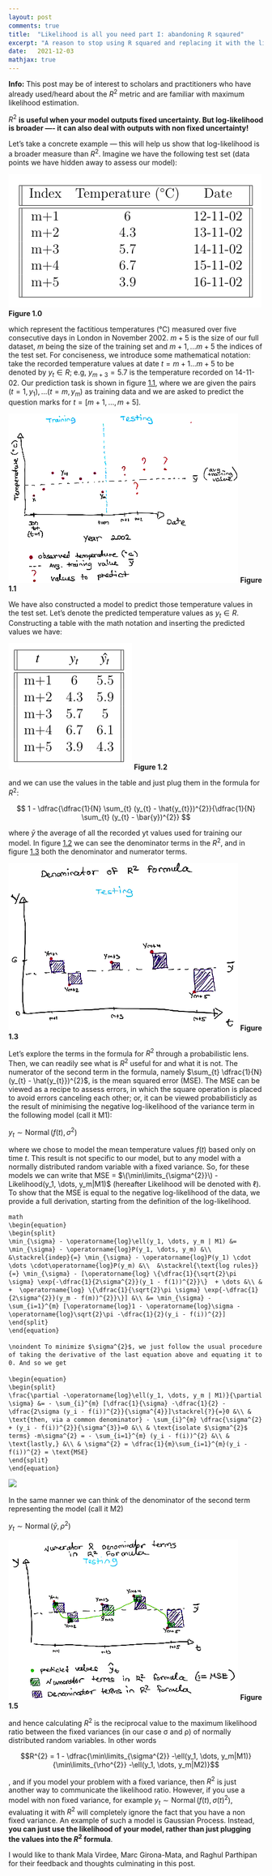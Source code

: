 ```yaml
---
layout: post
comments: true
title:  "Likelihood is all you need part I: abandoning R sqaured"
excerpt: "A reason to stop using R squared and replacing it with the likelihood"
date:   2021-12-03 
mathjax: true
---
```


**Info:** This post may be of interest to scholars and practitioners who have already used/heard about the $R^2$ metric and are familiar with maximum likelihood estimation.

$R^2$ **is useful when your model outputs fixed uncertainty. But log-likelihood is broader —- it can also deal with outputs with non fixed uncertainty!**

Let’s take a concrete example — this will help us show that log-likelihood is a broader measure than $R^2$. Imagine we have the following test set (data points we have hidden away to assess our model):

![image-title-here](/figures/post_r_squared/a5.jpg)
**Figure 1.0**

which represent the factitious temperatures (°C) measured over five consecutive days in London in November 2002. $m+5$ is the size of our full dataset, $m$ being the size of the training set and $m+1,... m+5$ the indices of the test set. For conciseness, we introduce some mathematical notation: take the recorded temperature values at date $t = m+1...m+5$ to be denoted by $y_t \in R$; e.g, $y_{m+3} = 5.7$ is the temperature recorded on 14-11-02. Our prediction task is shown in figure [1.1](#_page1_x110.55_y92.49), where we are given the pairs $(t = 1,y_1),...(t = m,y_m)$ as training data and we are asked to predict the question marks for $t = [m+1,..., m+5]$.

![image-title-here](/figures/post_r_squared/a1.jpg)
**Figure 1.1**

We have also constructed a model to predict those temperature values in the test set. Let’s denote the predicted temperature values as $y_t \in R$. Constructing a table with the math notation and inserting the predicted values we have:

![image-title-here](/figures/post_r_squared/a0.jpg)
**Figure 1.2**



and we can use the values in the table and just plug them in the formula for $R^2$:

$$
 1 - \dfrac{\dfrac{1}{N} \sum_{t} (y_{t} - \hat{y_{t}})^{2}}{\dfrac{1}{N} \sum_{t} (y_{t} - \bar{y})^{2}} 
$$


where $\bar{y}$ the average of all the recorded yt values used for training our model. In figure [1.2](#_page2_x110.55_y176.62) we can see the denominator terms in the $R^2$, and in figure [1.3](#_page3_x110.55_y34.85) both the denominator and numerator terms.

![](/figures/post_r_squared/a2.jpg)
**Figure 1.3**

Let’s explore the terms in the formula for $R^2$ through a probabilistic lens. Then, we can readily see what is $R^2$ useful for and what it is not. The numerator of the second term in the formula, namely $\sum_{t} \dfrac{1}{N} (y_{t} - \hat{y_{t}})^{2}$, is the mean squared error (MSE). The MSE can be viewed as a recipe to assess errors, in which the square operation is placed to avoid errors canceling each other; or, it can be viewed probabilisticly as the result of minimising the negative log-likelihood of the variance term in the following model (call it M1):

$y_t \sim \operatorname{Normal}(f(t), σ^2)$

where we chose to model the mean temperature values $f(t)$ based only on
time $t$. This result is not specific to our model, but to any model with a normally distributed random variable with a fixed variance. So, for these models we can write that MSE = $\(\min\limits_{\sigma^{2}}\) - Likelihood(y_1, \dots, y_m|M1)$ (hereafter Likelihood will be denoted with $\ell$). To show that the MSE is equal to the negative log-likelihood of the data, we provide a full derivation, starting from the definition of the log-likelihood.

```
math
\begin{equation}
\begin{split}
\min_{\sigma} - \operatorname{log}\ell(y_1, \dots, y_m | M1) &= \min_{\sigma} - \operatorname{log}P(y_1, \dots, y_m) &\\ &\stackrel{indep}{=} \min_{\sigma} - \operatorname{log}P(y_1) \cdot \dots \cdot\operatorname{log}P(y_m) &\\  &\stackrel{\text{log rules}}{=} \min_{\sigma} - [\operatorname{log} \{\dfrac{1}{\sqrt{2}\pi \sigma} \exp{-\dfrac{1}{2\sigma^{2}}(y_1 - f(1))^{2}}\}  + \dots &\\ & +  \operatorname{log} \{\dfrac{1}{\sqrt{2}\pi \sigma} \exp{-\dfrac{1}{2\sigma^{2}}(y_m - f(m))^{2}}\}] &\\ &= \min_{\sigma} - \sum_{i=1}^{m} [\operatorname{log}1 - \operatorname{log}\sigma - \operatorname{log}\sqrt{2}\pi -\dfrac{1}{2}(y_i - f(i))^{2}]
\end{split}
\end{equation}

\noindent To minimize $\sigma^{2}$, we just follow the usual procedure of taking the derivative of the last equation above and equating it to 0. And so we get 

\begin{equation}
\begin{split}
\frac{\partial -\operatorname{log}\ell(y_1, \dots, y_m | M1)}{\partial \sigma} &= - \sum_{i}^{m} [\dfrac{1}{\sigma} -\dfrac{1}{2} - \dfrac{2\sigma (y_i - f(i))^{2}}{\sigma^{4}}]\stackrel{?}{=}0 &\\ &
\text{then, via a common denominator} - \sum_{i}^{m} \dfrac{\sigma^{2} + (y_i - f(i))^{2}}{\sigma^{3}}=0 &\\ & \text{isolate $\sigma^{2}$ terms} -m\sigma^{2} = - \sum_{i=1}^{m} (y_i - f(i))^{2} &\\ & \text{lastly,} &\\ & \sigma^{2} = \dfrac{1}{m}\sum_{i=1}^{m}(y_i - f(i))^{2} = \text{MSE}
\end{split}
\end{equation}
```

<img src="https://render.githubusercontent.com/render/math?math=%0A%5Cbegin%7Bflalign*%7D%0A%5Cmin_%7B%5Csigma%7D%20-%20%5Coperatorname%7Blog%7D%5Cell(y_1%2C%20%5Cdots%2C%20y_m%20%7C%20M1)%20%26%3D%20%5Cmin_%7B%5Csigma%7D%20-%20%5Coperatorname%7Blog%7DP(y_1%2C%20%5Cdots%2C%20y_m)%20%26%5C%5C%20%26%5Cstackrel%7Bindep%7D%7B%3D%7D%20%5Cmin_%7B%5Csigma%7D%20-%20%5Coperatorname%7Blog%7DP(y_1)%20%5Ccdot%20%5Cdots%20%5Ccdot%5Coperatorname%7Blog%7DP(y_m)%20%26%5C%5C%20%20%26%5Cstackrel%7B%5Ctext%7Blog%20rules%7D%7D%7B%3D%7D%20%5Cmin_%7B%5Csigma%7D%20-%20%5B%5Coperatorname%7Blog%7D%20%5C%7B%5Cdfrac%7B1%7D%7B%5Csqrt%7B2%7D%5Cpi%20%5Csigma%7D%20%5Cexp%7B-%5Cdfrac%7B1%7D%7B2%5Csigma%5E%7B2%7D%7D(y_1%20-%20f(1))%5E%7B2%7D%7D%5C%7D%20%20%2B%20%5Cdots%20%26%5C%5C%20%26%20%2B%20%20%5Coperatorname%7Blog%7D%20%5C%7B%5Cdfrac%7B1%7D%7B%5Csqrt%7B2%7D%5Cpi%20%5Csigma%7D%20%5Cexp%7B-%5Cdfrac%7B1%7D%7B2%5Csigma%5E%7B2%7D%7D(y_m%20-%20f(m))%5E%7B2%7D%7D%5C%7D%5D%20%26%5C%5C%20%26%3D%20%5Cmin_%7B%5Csigma%7D%20-%20%5Csum_%7Bi%3D1%7D%5E%7Bm%7D%20%5B%5Coperatorname%7Blog%7D1%20-%20%5Coperatorname%7Blog%7D%5Csigma%20-%20%5Coperatorname%7Blog%7D%5Csqrt%7B2%7D%5Cpi%20-%5Cdfrac%7B1%7D%7B2%7D(y_i%20-%20f(i))%5E%7B2%7D%5D%0A%5Cend%7Bflalign*%7D%0A%0A%5Cnoindent%20To%20minimize%20%24%5Csigma%5E%7B2%7D%24%2C%20we%20just%20follow%20the%20usual%20procedure%20of%20taking%20the%20derivative%20of%20the%20last%20equation%20above%20and%20equating%20it%20to%200.%20And%20so%20we%20get%20%0A%0A%5Cbegin%7Bflalign*%7D%0A%5Cfrac%7B%5Cpartial%20-%5Coperatorname%7Blog%7D%5Cell(y_1%2C%20%5Cdots%2C%20y_m%20%7C%20M1)%7D%7B%5Cpartial%20%5Csigma%7D%20%26%3D%20-%20%5Csum_%7Bi%7D%5E%7Bm%7D%20%5B%5Cdfrac%7B1%7D%7B%5Csigma%7D%20-%5Cdfrac%7B1%7D%7B2%7D%20-%20%5Cdfrac%7B2%5Csigma%20(y_i%20-%20f(i))%5E%7B2%7D%7D%7B%5Csigma%5E%7B4%7D%7D%5D%5Cstackrel%7B%3F%7D%7B%3D%7D0%20%26%5C%5C%20%26%0A%5Ctext%7Bthen%2C%20via%20a%20common%20denominator%7D%20-%20%5Csum_%7Bi%7D%5E%7Bm%7D%20%5Cdfrac%7B%5Csigma%5E%7B2%7D%20%2B%20(y_i%20-%20f(i))%5E%7B2%7D%7D%7B%5Csigma%5E%7B3%7D%7D%3D0%20%26%5C%5C%20%26%20%5Ctext%7Bisolate%20%24%5Csigma%5E%7B2%7D%24%20terms%7D%20-m%5Csigma%5E%7B2%7D%20%3D%20-%20%5Csum_%7Bi%3D1%7D%5E%7Bm%7D%20(y_i%20-%20f(i))%5E%7B2%7D%20%26%5C%5C%20%26%20%5Ctext%7Blastly%2C%7D%20%26%5C%5C%20%26%20%5Csigma%5E%7B2%7D%20%3D%20%5Cdfrac%7B1%7D%7Bm%7D%5Csum_%7Bi%3D1%7D%5E%7Bm%7D(y_i%20-%20f(i))%5E%7B2%7D%20%3D%20%5Ctext%7BMSE%7D%0A%5Cend%7Bflalign*%7D">

In the same manner we can think of the denominator of the second term representing the model (call it M2)

$y_t \sim  \operatorname{Normal}(\bar{y}, ρ^2)$

![](/figures/post_r_squared/a3.jpg)
**Figure 1.5**

and hence calculating $R^2$ is the reciprocal value to the maximum likelihood ratio between the fixed variances (in our case σ and ρ) of normally distributed random variables. In other words

$$R^{2} = 1 - \dfrac{\min\limits_{\sigma^{2}} -\ell(y_1, \dots, y_m|M1)}{\min\limits_{\rho^{2}} -\ell(y_1, \dots, y_m|M2)}$$


, and if you model your problem with a fixed variance, then $R^2$ is just another way to communicate the likelihood ratio. However, if you use a model with non fixed variance, for example $y_t \sim  \operatorname{Normal}(f(t), σ(t)^2)$, evaluating it with $R^2$ will completely ignore the fact that you have a non fixed variance. An example of such a model is Gaussian Process. Instead, **you can just use the likelihood of your model, rather than just plugging the values into the $R^2$ formula**.




I would like to thank Mala Virdee, Marc Girona-Mata, and Raghul Parthipan for their feedback and thoughts culminating in this post.
